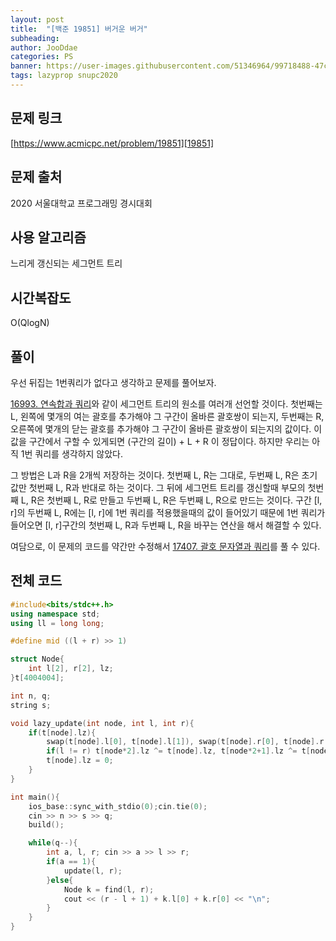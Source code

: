 ```yaml
---
layout: post
title:  "[백준 19851] 버거운 버거"
subheading: 
author: JooDdae
categories: PS
banner: https://user-images.githubusercontent.com/51346964/99718488-47cafb00-2aee-11eb-9f05-7e976cd60fb3.jpg
tags: lazyprop snupc2020
---
```


## 문제 링크
[https://www.acmicpc.net/problem/19851][19851]


## 문제 출처
2020 서울대학교 프로그래밍 경시대회

## 사용 알고리즘
느리게 갱신되는 세그먼트 트리

## 시간복잡도
O(QlogN)

## 풀이
우선 뒤집는 1번쿼리가 없다고 생각하고 문제를 풀어보자.

[16993. 연속합과 쿼리][16993]와 같이 세그먼트 트리의 원소를 여러개 선언할 것이다. 첫번째는 L, 왼쪽에 몇개의 여는 괄호를 추가해야 그 구간이 올바른 괄호쌍이 되는지, 두번째는 R, 오른쪽에 몇개의 닫는 괄호를 추가해야 그 구간이 올바른 괄호쌍이 되는지의 값이다. 이 값을 구간에서 구할 수 있게되면 (구간의 길이) + L + R 이 정답이다. 하지만 우리는 아직 1번 쿼리를 생각하지 않았다.

그 방법은 L과 R을 2개씩 저장하는 것이다. 첫번째 L, R는 그대로, 두번째 L, R은 초기값만 첫번째 L, R과 반대로 하는 것이다. 그 뒤에 세그먼트 트리를 갱신할때 부모의 첫번째 L, R은 첫번째 L, R로 만들고 두번째 L, R은 두번째 L, R으로 만드는 것이다. 구간 [l, r]의 두번째 L, R에는 [l, r]에 1번 쿼리를 적용했을때의 값이 들어있기 때문에 1번 쿼리가 들어오면 [l, r]구간의 첫번째 L, R과 두번째 L, R을 바꾸는 연산을 해서 해결할 수 있다.

여담으로, 이 문제의 코드를 약간만 수정해서 [17407. 괄호 문자열과 쿼리][17407]를 풀 수 있다.

## 전체 코드
```cpp
#include<bits/stdc++.h>
using namespace std;
using ll = long long;

#define mid ((l + r) >> 1)

struct Node{
	int l[2], r[2], lz;
}t[4004004];

int n, q;
string s;

void lazy_update(int node, int l, int r){
	if(t[node].lz){
		swap(t[node].l[0], t[node].l[1]), swap(t[node].r[0], t[node].r[1]);
		if(l != r) t[node*2].lz ^= t[node].lz, t[node*2+1].lz ^= t[node].lz;
		t[node].lz = 0;
	}
}

int main(){
	ios_base::sync_with_stdio(0);cin.tie(0);
	cin >> n >> s >> q;
	build();

	while(q--){
		int a, l, r; cin >> a >> l >> r;
		if(a == 1){
			update(l, r);
		}else{
			Node k = find(l, r);
			cout << (r - l + 1) + k.l[0] + k.r[0] << "\n";
		}
	}
}
```

[19851]: https://www.acmicpc.net/problem/19851
[16993]: https://www.acmicpc.net/problem/16993
[17407]: https://www.acmicpc.net/problem/17407

